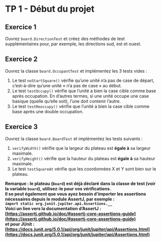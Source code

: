 # TP 1 - Début du projet

## Exercice 1
Ouvrez `board.DirectionTest` et créez des méthodes de test supplémentaires pour, par exemple, les directions sud, est et ouest.

## Exercice 2
Ouvrez la classe `board.OccupantTest` et implémentez les 3 tests vides :
1. Le test `noStartSquare()` vérifie qu’une unité n’a pas de case de départ, c’est-à-dire qu’une unité « n’a pas de case » au début.
2. Le test `testOccupy()` vérifie que l’unité a bien la case cible comme base après occupation. En d’autres termes, si une unité occupe une case basique (quelle qu’elle soit), l’une doit contenir l’autre.
3. Le test `testReoccupy()` vérifie que l’unité a bien la case cible comme base après une double occupation.

## Exercice 3
Ouvrez la classe `board.BoardTest` et implémentez les tests suivants :
1. `verifyWidth()` vérifie que la largeur du plateau est **égale à** sa largeur maximale.
2. `verifyHeight()` vérifie que la hauteur du plateau est **égale à** sa hauteur maximale.
3. Le test `testSquareAt` vérifie que les coordonnées X et Y sont bien sur le plateau.

**Remarque : le plateau (`Board`) est déjà déclaré dans la classe de test (voir la variable `board`), utilisez-le pour vos vérifications.  
Il se peut également que vous ayez besoin d’importer les assertions nécessaires depuis le module AssertJ, par exemple :  
`import static org.junit.jupiter.api.Assertions.__`  
Voici un lien vers la documentation d’AssertJ : [https://assertj.github.io/doc/#assertj-core-assertions-guide](https://assertj.github.io/doc/#assertj-core-assertions-guide)  
et pour JUnit : [https://docs.junit.org/5.0.1/api/org/junit/jupiter/api/Assertions.html](https://docs.junit.org/5.0.1/api/org/junit/jupiter/api/Assertions.html)**
